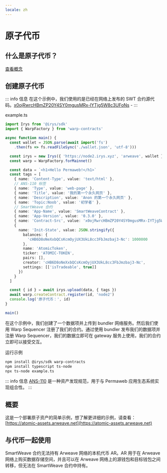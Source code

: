 ```yaml
---
locale: zh
---
```


# 原子代币

## 什么是原子代币？

[查看概念](../../concepts/atomic-tokens.md)

## 创建原子代币

::: info 信息
在这个示例中，我们使用的是已经在网络上发布的 SWT 合约源代码。[x0ojRwrcHBmZP20Y4SY0mgusMRx-IYTjg5W8c3UFoNs](https://sonar.warp.cc/#/app/source/x0ojRwrcHBmZP20Y4SY0mgusMRx-IYTjg5W8c3UFoNs#) -
:::

example.ts

```ts
import Irys from '@irys/sdk'
import { WarpFactory } from 'warp-contracts'

async function main() {
  const wallet = JSON.parse(await import('fs')
    .then(fs => fs.readFileSync('./wallet.json', 'utf-8')))

  const irys = new Irys({ 'https://node2.irys.xyz', 'arweave', wallet })
  const warp = WarpFactory.forMainnet()

  const data = `<h1>Hello Permaweb!</h1>`
  const tags = [
    { name: 'Content-Type', value: 'text/html' },
    // ANS-110 标签
    { name: 'Type', value: 'web-page' },
    { name: 'Title', value: '我的第一个永久网页' },
    { name: 'Description', value: 'Anon 的第一个永久网页' },
    { name: 'Topic:Noob', value: '初学者' },
    // SmartWeave 合约
    { name: 'App-Name', value: 'SmartWeaveContract' },
    { name: 'App-Version', value: '0.3.0' },
    { name: 'Contract-Src', value: 'x0ojRwrcHBmZP20Y4SY0mgusMRx-IYTjg5W8c3UFoNs' },
    {
      name: 'Init-State', value: JSON.stringify({
        balances: {
          'cHB6D8oNeXxbQCsKcmOyjUX3UkL8cc3FbJmzbaj3-Nc': 1000000
        },
        name: 'AtomicToken',
        ticker: 'ATOMIC-TOKEN',
        pairs: [],
        creator: 'cHB6D8oNeXxbQCsKcmOyjUX3UkL8cc3FbJmzbaj3-Nc',
        settings: [['isTradeable', true]]
      })
    }
  ]

  const { id } = await irys.upload(data, { tags })
  await warp.createContract.register(id, 'node2')
  console.log('原子代币：', id)
}

main()
```

在这个示例中，我们创建了一个数据项并上传到 bundler 网络服务。然后我们使用 Warp Sequencer 注册了我们的合约。通过使用 bundler 发布我们的数据项并注册 Warp Sequencer，我们的数据立即可在 gateway 服务上使用，我们的合约立即可以接受交互。

运行示例

```sh
npm install @irys/sdk warp-contracts
npm install typescript ts-node
npx ts-node example.ts
```

::: info 信息
[ANS-110](https://github.com/ArweaveTeam/arweave-standards/blob/master/ans/ANS-110.md) 是一种资产发现规范，用于与 Permaweb 应用生态系统实现组合性。
:::

## 概要

这是一个部署原子资产的简单示例，想了解更详细的示例，请查看：[https://atomic-assets.arweave.net](https://atomic-assets.arweave.net)

## 与代币一起使用

SmartWeave 合约无法持有 Arweave 网络的本机代币 AR。AR 用于在 Arweave 网络上购买数据存储空间，并且可以在 Arweave 网络上的源钱包和目标钱包之间转移，但无法在 SmartWeave 合约中持有。
